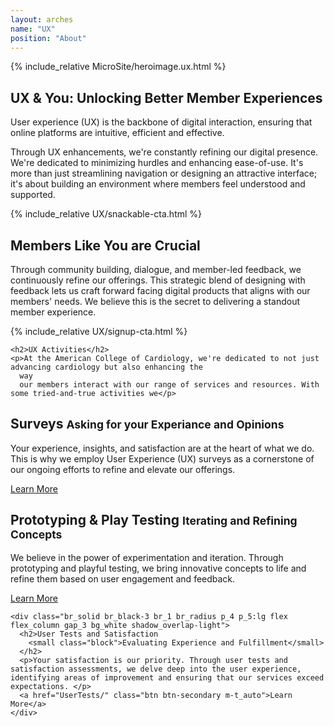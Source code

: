 ```yaml
---
layout: arches
name: "UX"
position: "About"
---
```


{% include_relative MicroSite/heroimage.ux.html %}

<div class="m-y_5:lg m-y_4 columns_1 columns_4:md columns_5:lg grid gap_5:lg gap_4">
  <div class="reading-typography font-size_up col_all col-end_n3:md">
    <h2>UX &amp; You: Unlocking Better Member Experiences</h2>
    <p>User experience (UX) is the backbone of digital interaction, ensuring that online platforms are intuitive,
      efficient and effective. </p>
    <p>Through UX enhancements, we're constantly refining our digital presence. We're dedicated to minimizing hurdles
      and enhancing ease-of-use. It's more than just streamlining navigation or designing an attractive interface; it's
      about building an environment where members feel understood and supported. </p>
  </div>
  <div class="relative font_n1 font_0:lg col_all col-start_n3:md">{% include_relative UX/snackable-cta.html %} </div>
</div>
<div class="m-y_5:lg m-y_4 columns_1 columns_4:md columns_5:lg grid gap_5:lg gap_4">
  <div class="reading-typography font-size_up col_all col-end_n3:md">
    <h2>Members Like You are Crucial</h2>
    <p>Through community building, dialogue, and member-led
      feedback, we continuously refine our offerings. This strategic blend of designing with feedback lets us craft forward facing digital products that aligns with our members' needs. We believe this is the secret to delivering a standout
      member experience. </p>
  </div>
  <div class="relative font_n1 font_0:lg col_all col-start_n3:md">{% include_relative UX/signup-cta.html %} </div>
</div>

<div class="bg_black-1 p_4 br_round">

  <div class="reading-typography font-size_up">

    <h2>UX Activities</h2>
    <p>At the American College of Cardiology, we're dedicated to not just advancing cardiology but also enhancing the
      way
      our members interact with our range of services and resources. With some tried-and-true activities we</p>
  </div>
  <div class="columns_3:lg columns_1 gap_5:lg gap_4 grid">
    <div class="br_solid br_black-3 br_1 br_radius p_4 p_5:lg flex flex_column gap_3 bg_white shadow_overlap-light">
      <h2>Surveys
        <small class="block"> Asking for your Experiance and Opinions </small>
      </h2>
      <p>Your experience, insights, and satisfaction are at the heart of what we do. This is why we employ User
        Experience
        (UX) surveys as a cornerstone of our ongoing efforts to refine and elevate our offerings.</p>
      <a href="Surveys/" class="btn btn-secondary m-t_auto">Learn More</a>
    </div>
    <div class="br_solid br_black-3 br_1 br_radius p_4 p_5:lg flex flex_column gap_3 bg_white shadow_overlap-light">
      <h2>Prototyping & Play Testing
        <small class="block">Iterating and Refining Concepts</small>
      </h2>
      <p>We believe in the power of experimentation and iteration. Through prototyping and playful testing, we bring innovative concepts to life and refine them based on user engagement and feedback. </p>
      <a href="Prototyping/" class="btn btn-secondary m-t_auto">Learn More</a>
    </div>
    
    <div class="br_solid br_black-3 br_1 br_radius p_4 p_5:lg flex flex_column gap_3 bg_white shadow_overlap-light">
      <h2>User Tests and Satisfaction
        <small class="block">Evaluating Experience and Fulfillment</small>
      </h2>
      <p>Your satisfaction is our priority. Through user tests and satisfaction assessments, we delve deep into the user experience, identifying areas of improvement and ensuring that our services exceed expectations. </p>
      <a href="UserTests/" class="btn btn-secondary m-t_auto">Learn More</a>
    </div>
  </div>
</div>
<!-- <h2 class="c_primary-n1 flex flex_column flex_row:md font_display font_medium m_0 p-y_5:md p-y_4 p-x_4">
  <span class="flex_auto grid">
    <span class="br-t_1 br-tl_radius br_inherit br_solid self_center"></span>
  </span>
  <span class="flex_auto flex_shrink p-x_4 p-x_5:lg lh_1 text_center">
    Users are the Center of it All
  </span>
  <span class="flex_auto grid">
    <span class="br_primary-1 br-tl_radius br-t_1 br_solid br_inherit self_center"></span>
  </span>
</h2>
<div class="relative isolation_isolate grid columns_4:md columns_5:lg columns_2 p-t_5:lg p-t_4 m-x_n4">
  <div class="relative col-end_n3:md col-end_n4:lg col-start_start col-end_end font_n1 font_0:lg">
    <div class="grid columns_6 rows_4 gap_4 p-x_5:lg p-x_4 max-w_30 m_auto" style="">
      <img
        class="shadow_overlap-light br_round w_100 row-start_start:md row-end_end:md col-start_start:md col-end_3:md row-start_3 row-end_end col-start_start col-end_5 br-tr_square self_center:md gird"
        src="{{ 'assets/images/MicroSite/Doctor1.png' | relative_url }}"
        alt="">
      <img
        class="shadow_overlap-light br_round w_100 row-start_start row-end_3 col-start_3:md col-end_end:md  col-start_2 col-end_n2 self_end br-tl_square br-br_square grid transform_4"
        src="{{ 'assets/images/MicroSite/Doctor2.png' | relative_url }}"
        alt="">
      <img
        class="shadow_overlap-light br_round w_100 row-start_3 row-end_end col-start_3:md col-end_6:md col-start_5 col-end_end self_start br-br_square  br-tl_square grid"
        src="{{ 'assets/images/MicroSite/Doctor3.png' | relative_url }}"
        alt="">
    </div>
  </div>
  <div zone-label="main-content" class="reading-typography  col-start_start col-start_n3:md col-start_n4:lg col-end_end p-x_5:lg p-x_4 m-b_5:lg m-b_4">
    <h2>Behavior-Informed Solution</h2>
    <p>Our user-centric design process begins by studying user behavior patterns. This crucial first step guides our initial design strategies, ensuring they align closely with how our members interact with our platform. Importantly, our members' involvement doesn't end here. Their input and experiences continue to shape and impact the decisions made by our User Experience (UX) team. Whether it's through the creation of diverse member personas, contributing direct feedback, or enhancing overall user satisfaction, each member plays a crucial role in our design process. This collaborative and iterative approach ensures our design remains dynamic, relevant, and deeply user-centric.</p>
    <p>We recognize that your time is invaluable, and we're committed to making your interaction with ACC as efficient and fruitful as possible. Even with a busy schedule, there are three simple yet powerful ways you can help shape our user-centric designs: contributing to our behavior-informed solutions, participating in the creation of member personas, and providing feedback to enhance user satisfaction. Each step is a testament to our belief that the best user experience is built together, with our members leading the way.</p>
  </div>
</div>
<div class="bg_black-3 m-x_n4 p_4 grid columns_3 gap_4"></div> -->